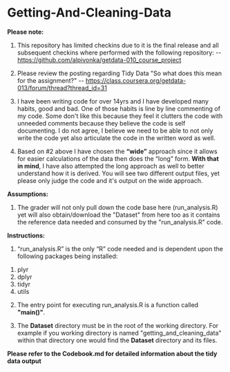 # Getting-And-Cleaning-Data

**Please note:** 

1) This repository has limited checkins due to it is the final release and all subsequent checkins where performed with the following repository:
-- https://github.com/alpivonka/getdata-010_course_project

2) Please review the posting regarding Tidy Data "So what does this mean for the assignment?"
-- https://class.coursera.org/getdata-013/forum/thread?thread_id=31

3) I have been writing code for over 14yrs and I have developed many habits, good and bad. One of those habits is line by line commenting of my code. Some don't like this because they feel it clutters the code with unneeded comments because they believe the code is self documenting. I do not agree, I believe we need to be able to not only write the code yet also articulate the code in the written word as well.

4) Based on #2 above I have chosen the **“wide”** approach since it allows for easier calculations of the data then does the “long” form. **With that in mind**, I have also attempted the long approach as well to better understand how it is derived.  You will see two different output files, yet please only judge the code and it's output on the wide approach. 

**Assumptions:**

1) The grader will not only pull down the code base here (run_analysis.R) yet will also obtain/download the "Dataset" from here too as it contains the reference data needed and consumed by the "run_analysis.R" code.

**Instructions:**

1) “run_analysis.R” is the only “R” code needed and is dependent upon the following packages being installed:
<ol> 
<li>plyr</li>
<li>dplyr</li>
<li>tidyr</li>
<li>utils</li>
</ol>

2) The entry point for executing run_analysis.R is a function called **"main()"**.

3) The **Dataset** directory must be in the root of the working directory. For example if you working directory is named "getting_and_cleaning_data" within that directory one would find the **Dataset** directory and its files.


**Please refer to the Codebook.md for detailed information about the tidy data output**
